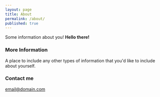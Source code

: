 ```yaml
---
layout: page
title: About
permalink: /about/
published: true
---
```


Some information about you!  **Hello there!**

### More Information

A place to include any other types of information that you'd like to include about yourself.

### Contact me

[email@domain.com](mailto:email@domain.com)
